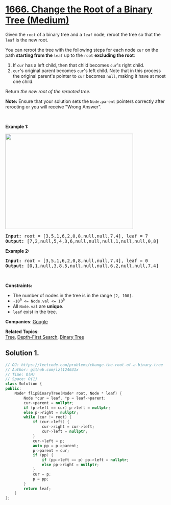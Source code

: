 # [1666. Change the Root of a Binary Tree (Medium)](https://leetcode.com/problems/change-the-root-of-a-binary-tree)

<p>Given the <code>root</code> of a binary tree and a <code>leaf</code> node, reroot the tree so that the <code>leaf</code> is the new root.</p>
<p>You can reroot the tree with the following steps for each node <code>cur</code> on the path <strong>starting from the </strong><code>leaf</code> up to the <code>root</code>​​​ <strong>excluding the root</strong>:</p>
<ol>
	<li>If <code>cur</code> has a left child, then that child becomes <code>cur</code>'s right child.</li>
	<li><code>cur</code>'s original parent becomes <code>cur</code>'s left child. Note that in this process the original parent's pointer to <code>cur</code> becomes <code>null</code>, making it have at most one child.</li>
</ol>
<p>Return <em>the new root </em><em>of the rerooted tree.</em></p>
<p><strong>Note:</strong> Ensure that your solution sets the <code>Node.parent</code> pointers correctly after rerooting or you will receive "Wrong Answer".</p>
<p>&nbsp;</p>
<p><strong class="example">Example 1:</strong></p>
<img alt="" src="https://assets.leetcode.com/uploads/2020/11/24/fliptree.png" style="width: 400px; height: 298px;">
<pre><strong>Input:</strong> root = [3,5,1,6,2,0,8,null,null,7,4], leaf = 7
<strong>Output:</strong> [7,2,null,5,4,3,6,null,null,null,1,null,null,0,8]
</pre>
<p><strong class="example">Example 2:</strong></p>
<pre><strong>Input:</strong> root = [3,5,1,6,2,0,8,null,null,7,4], leaf = 0
<strong>Output:</strong> [0,1,null,3,8,5,null,null,null,6,2,null,null,7,4]
</pre>
<p>&nbsp;</p>
<p><strong>Constraints:</strong></p>
<ul>
	<li>The number of nodes in the tree is in the range <code>[2, 100]</code>.</li>
	<li><code>-10<sup>9</sup> &lt;= Node.val &lt;= 10<sup>9</sup></code></li>
	<li>All <code>Node.val</code> are <strong>unique</strong>.</li>
	<li><code>leaf</code> exist in the tree.</li>
</ul>

**Companies**:
[Google](https://leetcode.com/company/google)

**Related Topics**:  
[Tree](https://leetcode.com/tag/tree/), [Depth-First Search](https://leetcode.com/tag/depth-first-search/), [Binary Tree](https://leetcode.com/tag/binary-tree/)

## Solution 1.

```cpp
// OJ: https://leetcode.com/problems/change-the-root-of-a-binary-tree
// Author: github.com/lzl124631x
// Time: O(H)
// Space: O(1)
class Solution {
public:
    Node* flipBinaryTree(Node* root, Node * leaf) {
        Node *cur = leaf, *p = leaf->parent;
        cur->parent = nullptr;
        if (p->left == cur) p->left = nullptr;
        else p->right = nullptr;
        while (cur != root) {
            if (cur->left) {
                cur->right = cur->left;
                cur->left = nullptr;
            }
            cur->left = p;
            auto pp = p->parent;
            p->parent = cur;
            if (pp) {
                if (pp->left == p) pp->left = nullptr;
                else pp->right = nullptr;
            }
            cur = p;
            p = pp;
        }
        return leaf;
    }
};
```